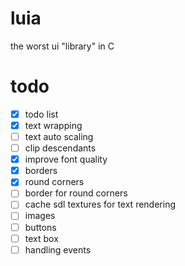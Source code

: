# luia
the worst ui "library" in C

# todo
- [x] todo list
- [x] text wrapping
- [ ] text auto scaling
- [ ] clip descendants
- [x] improve font quality
- [x] borders
- [x] round corners
- [ ] border for round corners
- [ ] cache sdl textures for text rendering
- [ ] images
- [ ] buttons
- [ ] text box
- [ ] handling events